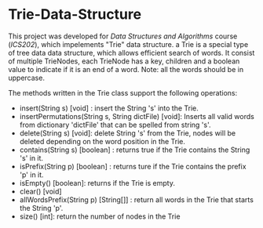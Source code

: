 # Trie-Data-Structure
This project was developed for *Data Structures and Algorithms* course (*ICS202*), which impelements "Trie" data structure.
a Trie is a special type of tree data data structure, which allows efficient search of words. It consist of multiple TrieNodes, each TrieNode has a key, children and a boolean value to indicate if it is an end of a word. 
Note: all the words should be in uppercase.

The methods written in the Trie class support the following operations:
- insert(String s) [void] : insert the String 's' into the Trie.
- insertPermutations(String s, String dictFile) [void]: Inserts all valid words from dictionary 'dictFile' that can be spelled from string 's'.
- delete(String s) [void]: delete String 's' from the Trie, nodes will be deleted depending on the word position in the Trie.
- contains(String s) [boolean] : returns true if the Trie contains the String 's' in it.
- isPrefix(String p) [boolean] : returns ture if the Trie contains the prefix 'p' in it.
- isEmpty() [boolean]: returns if the Trie is empty.
- clear() [void]
- allWordsPrefix(String p) [String[]] : return all words in the Trie that starts the String 'p'.
- size() [int]: return the number of nodes in the Trie
